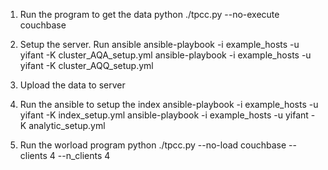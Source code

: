 1. Run the program to get the data
python ./tpcc.py --no-execute couchbase

2. Setup the server. Run ansible
ansible-playbook -i example_hosts -u yifant -K  cluster_AQA_setup.yml
ansible-playbook -i example_hosts -u yifant -K  cluster_AQQ_setup.yml

3. Upload the data to server

4. Run the ansible to setup the index
ansible-playbook -i example_hosts -u yifant -K  index_setup.yml
ansible-playbook -i example_hosts -u yifant -K  analytic_setup.yml

5. Run the worload program
python ./tpcc.py --no-load couchbase --clients 4 --n_clients 4
